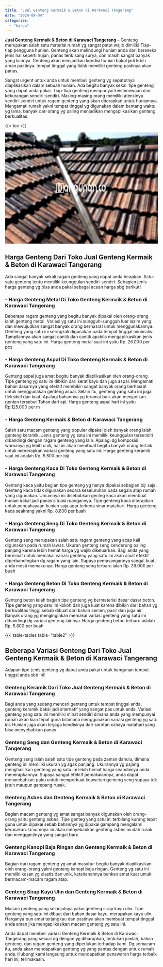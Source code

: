 ```yaml
---
title: "Jual Genteng Kermaik & Beton di Karawaci Tangerang"
date: "2024-09-04"
categories: 
  - "harga"
---
```


**Jual Genteng Kermaik & Beton di Karawaci Tangerang** – Genteng merupakan salah satu material rumah yg sangat patut wajib dimiliki Tiap-tiap pengguna hunian. Genteng akan melindungi hunian anda dari beraneka jenis hal seperti hujan, panas terik sang surya, dan masih sangat banyak yang lainnya. Genteng akan menjadikan kondisi hunian bakal jadi lebih aman pastinya. tempat tinggal yang tidak memiliki genteng pastinya akan panas.

Sangat urgent untuk anda untuk membeli genteng yg sepatutnya diaplikasikan dalam sebuah hunian. Ada begitu banyak sekali tipe genteng yang dapat anda pakai. Tiap-tiap genteng mempunyai keistimewaan dan kekurangan sendiri-sendiri. Masing-masing orang memiliki atensinya sendiri-sendiri untuk ragam genteng yang akan diterapkan untuk huniannya. Mengamati rumah yakni tempat tinggal yg digunakan dalam bentang waktu yg lama, banyak dari orang yg paling menjadikan mengaplikasikan genteng berkualitas.

{{< toc >}}

![Jual Genteng Kermaik & Beton di Karawaci Tangerang](/images/genteng-minimalis-murah22.png)

## Harga Genteng Dari Toko Jual Genteng Kermaik & Beton di Karawaci Tangerang

Ada sangat banyak sekali ragam genteng yang dapat anda terapkan. Satu-satu genteng tentu memiliki keunggulan sendiri-sendiri. Sebagian jenis harga genteng yg bisa anda pakai sebagai acuan harga sbg berikut!

### \- Harga Genteng Metal Di Toko Genteng Kermaik & Beton di Karawaci Tangerang

Beberapa ragam genteng yang begitu banyak dipakai oleh orang-orang ialah genteng metal. Variasi yg satu ini sungguh-sungguh luar lazim yang dan mewujudkan sangat banyak orang berhasrat untuk menggunakannya. Genteng yang satu ini seringkali digunakan pada tempat tinggal minimalis. Tampilannya akan sangat cantik dan cantik apabila mengaplikasikan jenis genteng yang satu ini. Harga genteng metal saat ini yaitu Rp. 26.000 per pcs

### \- Harga Genteng Aspal Di Toko Genteng Kermaik & Beton di Karawaci Tangerang

Genteng aspal juga amat begitu banyak diaplikasikan oleh orang-orang. Tipe genteng yg satu ini dibikin dari serat kayu dan juga aspal. Mengamati bahan dasarnya yang efektif membikin sangat banyak orang berhasrat untuk menggunakan genteng aspal. Selain itu, genteng yang satu ini juga fleksibel dan kuat. Apalagi bahannya yg teramat baik akan menjadikan genten tersebut Tahan dari api. Harga genteng aspal hari ini yaitu Rp.125.000 per m

### \- Harga Genteng Kermaik & Beton di Karawaci Tangerang

Salah satu macam genteng yang populer dipakai oleh banyak orang ialah genteng keramik. Jenis genteng yg satu ini memiliki keunggulan tersendiri dibandingi dengan ragam genteng yang lain. Apalagi dg komposisi warnanya yg lebih unik, hal ini akan membuat begitu banyak orang tertaik untuk menerapkan variasi genteng yang satu ini. Harga genteng keramik saat ini adalah Rp. 9.800 per biji

### \- Harga Genteng Kaca Di Toko Genteng Kermaik & Beton di Karawaci Tangerang

Genteng kaca yaitu bagian tipe genteng yg hanya dipakai sebagian biji saja. Genteng kaca tidak digunakan secara keseluruhan pada segala atap rumah yang digunakan. Umumnya ini disebabkan genteg kaca akan membuat hunian bakal jadi panas situasi ruangannya. Tipe genteng kaca diterapkan untuk pencahayaan hunian saja agar terkena sinar matahari. Harga genteng kaca seakrang yakni Rp. 8.800 per buah

### \- Harga Genteng Seng Di Toko Genteng Kermaik & Beton di Karawaci Tangerang

Genteng seng merupakan salah satu ragam genteng yang acap kali digunakan pada rumah lawas. Ukuran genteng seng cenderung paling panjang karena lebih hemat harga yg wajib dikeluarkan. Bagi anda yang berminat untuk memakai variasi genteng yang satu ini akan amat efektif diperbandingkan dg ragam yang lain. Supaya pemasangannya sangat kuat, anda mesti memakunya. Harga genteng seng terbaru ialah Rp. 39.000 per buah

### \- Harga Genteng Beton Di Toko Genteng Kermaik & Beton di Karawaci Tangerang

Genteng beton ialah bagian tipe genteng yg bermaterial dasar dasar beton. Tipe genteng yang satu ini kokoh dan juga kuat karena dibikin dari bahan yg berkwalitas tinggi sebab dibuat dari bahan semen, pasir dan juga air. Banyak orang yg menginginkan memakai variasi genteng yang satu ini dibandingi dg variasi genteng lainnya. Harga genteng beton terbaru adalah Rp. 5.800 per buah

{{< table-tables table="table2" >}}

## Beberapa Variasi Genteng Dari Toko Jual Genteng Kermaik & Beton di Karawaci Tangerang

Adapun tipe-jenis genteng yg dapat anda pakai untuk bangunan tempat tinggal anda sbb ini!

### Genteng Keramik Dari Toko Jual Genteng Kermaik & Beton di Karawaci Tangerang

Bagi anda yang sedang mencari genteng untuk tempat tinggal anda, genteng keramik bakal jadi alternatif yang sangat pas untuk anda. Variasi genteng yang satu ini memiliki minat sendiri dimana anda yang mempunyai rumah akan kian tepat guna bilamana menggunakan variasi genteng yg satu ini. Hunian juga akan terjaga kondisinya dari sorotan cahaya matahari yang bisa menyebabkan panas.

### Genteng Seng dan Genteng Kermaik & Beton di Karawaci Tangerang

Genteng seng ialah salah satu tipe genteng pada zaman dahulu, dimana genteng ini memiliki ukuran yg agak panjang. Ukurannya yg pajang menghasilkan genteng yang satu ini lebih hemat harga seandainya anda menerapkannya. Supaya sangat efektif pemakaiannya, anda dapat menambahkan paku untuk memperkuat keawetan genteng seng supaya tdk jatuh maupun gampang rusak.

### Genteng Asbes dan Genteng Kermaik & Beton di Karawaci Tangerang

Bagian macam genteng yg amat sangat banyak digunakan oleh orang-orang yaitu genteng asbes. Tipe genteg yang satu ini terbilang kurang tepat guna untuk dipakai sebab bahannya yg dipakai gampang mengalami kerusakan. Umumnya ini akan menyebabkan genteng asbes mudah rusak dan menggantinya yang sangat baru.

### Genteng Kanopi Baja Ringan dan Genteng Kermaik & Beton di Karawaci Tangerang

Bagian dari ragam genteng yg amat masyhur begitu banyak diaplikasikan oleh orang-orang yakni genteng kanopi baja ringan. Genteng yg satu ini memiiki kesan yg elastis dan unik, ketahanannya bahkan amat kuat untuk bermacam-macam ragam atap.

### Genteng Sirap Kayu Ulin dan Genteng Kermaik & Beton di Karawaci Tangerang

Macam genteng yang selanjutnya yakni genteng sirap kayu ulin. Tipe genteng yang satu ini dibuat dari bahan dasar kayu, merupakan kayu ulin. Harganya pun amat terjangkau dan pastinya akan membuat tempat tinggal anda aman jika mengaplikasikan macam genteng yg satu ini.

Anda dapat membeli variasi Genteng Kermaik & Beton di Karawaci Tangerang yang sesuai dg dengan yg diharapkan, tentukan jumlah, bahan genteng, dan ragam genteng yang diperlukan terhadap kami. Dg semacam itu, anda akan mendapatkan genteng yg yang pantas dengan untuk rumah anda. Hubungi kami langsung untuk mendapatkan penawaran harga terbaik hari ini, terimakasih.
